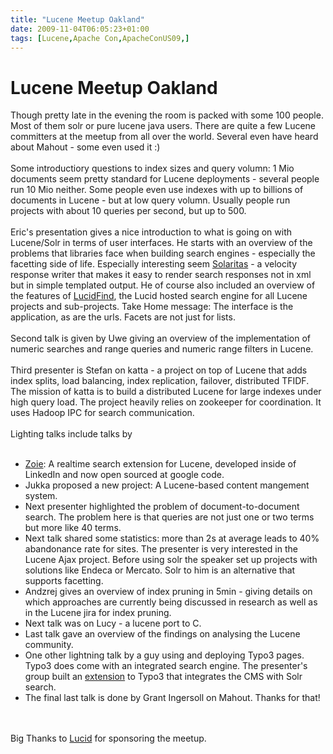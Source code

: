 ```yaml
---
title: "Lucene Meetup Oakland"
date: 2009-11-04T06:05:23+01:00
tags: [Lucene,Apache Con,ApacheConUS09,]
---
```


# Lucene Meetup Oakland


Though pretty late in the evening the room is packed with some 100 people. Most of them solr or pure lucene java users. 
There are quite a few Lucene committers at the meetup from all over the world. Several even have heard about Mahout - 
some even used it :)<br><br>Some introductiory questions to index sizes and query volumn:  1 Mio documents seem pretty 
standard for Lucene deployments - several people run 10 Mio neither. Some people even use indexes with up to billions 
of documents in Lucene - but at low query volumn. Usually people run projects with about 10 queries per second, but up 
to 500.<br><br>Eric's presentation gives a nice introduction to what is going on with Lucene/Solr in terms of user 
interfaces. He starts with an overview of the problems that libraries face when building search engines - especially 
the facetting side of life.  Especially interesting seem <a href="http://www.lucidimagination.com/">Solaritas</a> - a 
velocity response writer that makes it easy to render search responses not in xml but in simple templated output. He of 
course also included an overview of the features of <a 
href="http://www.lucidimagination.com/search/?q=mahout">LucidFind</a>, the Lucid hosted search engine for all Lucene 
projects and sub-projects. Take Home message: The interface is the application, as are the urls. Facets are not just 
for lists.<br><br>Second talk is given by Uwe giving an overview of the implementation of numeric searches and range 
queries and numeric range filters in Lucene.<br><br>Third presenter is Stefan on katta - a project on top of Lucene 
that adds index splits, load balancing, index replication, failover, distributed TFIDF. The mission of katta is to 
build a distributed Lucene for large indexes under high query load. The project heavily relies on zookeeper for 
coordination. It uses Hadoop IPC for search communication.<br><br>Lighting talks include talks by <br><ul><br><li><a 
href="http://codegoogle.com/p/zoie/wiki/ZoieSystem">Zoie</a>: A realtime search extension for Lucene, developed inside 
of LinkedIn and now open sourced at google code.<br><li>Jukka proposed a new project: A Lucene-based content mangement 
system.<br><li>Next presenter highlighted the problem of document-to-document search. The problem here is that queries 
are not just one or two terms but more like 40 terms.<br><li>Next talk shared some statistics: more than 2s at average 
leads to 40% abandonance rate for sites. The presenter is very interested in the Lucene Ajax project. Before using solr 
the speaker set up projects with solutions like Endeca or Mercato. Solr to him is an alternative that supports 
facetting.<br><li>Andzrej gives an overview of index pruning in 5min - giving details on which approaches are currently 
being discussed in research as well as in the Lucene jira for index pruning.<br><li>Next talk was on Lucy - a lucene 
port to C.<br><li>Last talk gave an overview of the findings on analysing the Lucene community.<br><li>One other 
lightning talk by a guy using and deploying Typo3 pages. Typo3 does come with an integrated search engine. The 
presenter's group built an <a href="http://www.typo3-solr.com/en/home/">extension</a> to Typo3 that integrates the CMS 
with Solr search. <br><li>The final last talk is done by Grant Ingersoll on Mahout. Thanks for 
that!<br></ul><br><br>Big Thanks to <a href="http://www.lucidimagination.com/">Lucid</a> for sponsoring the meetup.

